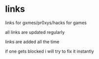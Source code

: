 # links
links for gxmes/pr0xys/hacks for games

all links are updated regularly

links are added all the time

if one gets blocked i will try to fix it instantly
